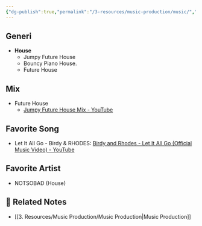 ```yaml
---
{"dg-publish":true,"permalink":"/3-resources/music-production/music/","tags":["topic"]}
---
```




## Generi

- **House**
	- Jumpy Future House
	- Bouncy Piano House.
	- Future House

## Mix

- Future House
	- [Jumpy Future House Mix - YouTube](https://www.youtube.com/watch?v=dL1VpKDN5bw)

## Favorite Song

- Let It All Go - Birdy & RHODES: [Birdy and Rhodes - Let It All Go (Official Music Video) - YouTube](https://youtu.be/6u0DGIh3wLA?si=7YdrBDNRkL1nVdK7)

## Favorite Artist

- NOTSOBAD (House)


## 🔗 Related Notes

- [[3. Resources/Music Production/Music Production\|Music Production]]